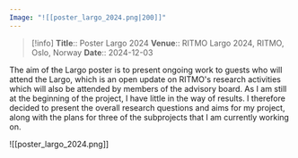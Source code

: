 ```yaml
---
Image: "![[poster_largo_2024.png|200]]"
---
```

> [!info]
> **Title**:: Poster Largo 2024
> **Venue**:: RITMO Largo 2024, RITMO, Oslo, Norway
> **Date**:: 2024-12-03

The aim of the Largo poster is to present ongoing work to guests who will attend the Largo, which is an open update on RITMO's research activities which will also be attended by members of the advisory board. As I am still at the beginning of the project, I have little in the way of results. I therefore decided to present the overall research questions and aims for my project, along with the plans for three of the subprojects that I am currently working on.

![[poster_largo_2024.png]]
